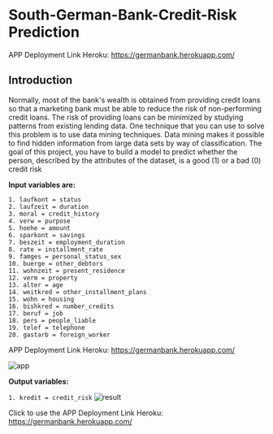# South-German-Bank-Credit-Risk Prediction

APP Deployment Link Heroku: https://germanbank.herokuapp.com/

## Introduction
Normally, most of the bank's wealth is obtained from providing credit loans so that a marketing bank must be able to reduce the risk of non-performing credit loans. The risk
of providing loans can be minimized by studying patterns from existing lending data. One technique that you can use to solve this problem is to use data mining techniques.
Data mining makes it possible to find hidden information from large data sets by way of classification. The goal of this project, you have to build a model to predict whether the person, described by the attributes of the dataset, is a good (1) or a bad (0) credit risk

**Input variables are:**
~~~
1. laufkont = status
2. laufzeit = duration
3. moral = credit_history
4. verw = purpose
5. hoehe = amount
6. sparkont = savings
7. beszeit = employment_duration
8. rate = installment_rate
9. famges = personal_status_sex
10. buerge = other_debtors
11. wohnzeit = present_residence
12. verm = property
13. alter = age
14. weitkred = other_installment_plans
15. wohn = housing
16. bishkred = number_credits
17. beruf = job
18. pers = people_liable
19. telef = telephone
20. gastarb = foreign_worker
~~~
APP Deployment Link Heroku: https://germanbank.herokuapp.com/


![app](https://user-images.githubusercontent.com/61832699/153744176-6184faec-e1b3-47be-a5f6-8a5ba5074909.JPG)

**Output variables:**

`1. kredit = credit_risk`
![result](https://user-images.githubusercontent.com/61832699/153744277-db847afa-cd71-4625-b311-998e8f497d0e.JPG)


Click to use the APP Deployment Link Heroku: https://germanbank.herokuapp.com/



